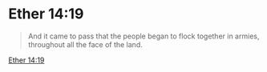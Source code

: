 # Ether 14:19

> And it came to pass that the people began to flock together in armies, throughout all the face of the land.

[Ether 14:19](https://www.churchofjesuschrist.org/study/scriptures/bofm/ether/14?lang=eng&id=p19#p19)


